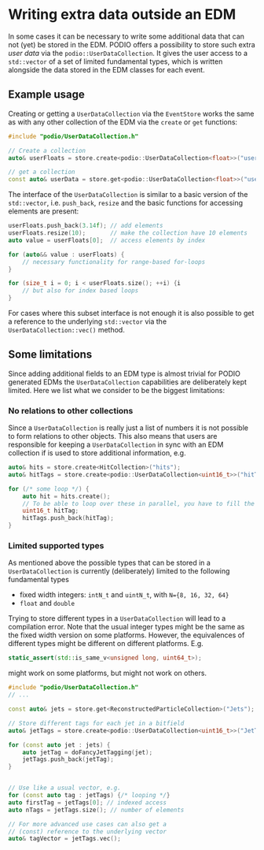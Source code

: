 # Writing extra data outside an EDM
In some cases it can be necessary to write some additional data that can not
(yet) be stored in the EDM. PODIO offers a possibility to store such extra *user
data* via the `podio::UserDataCollection`. It gives the user access to a
`std::vector` of a set of limited fundamental types, which is written alongside
the data stored in the EDM classes for each event.

## Example usage
Creating or getting a `UserDataCollection` via the `EventStore` works the same
as with any other collection of the EDM via the `create` or `get` functions:

```cpp
#include "podio/UserDataCollection.h"

// Create a collection
auto& userFloats = store.create<podio::UserDataCollection<float>>("userFloats");

// get a collection
const auto& userData = store.get<podio::UserDataCollection<float>>("userFloats");
```

The interface of the `UserDataCollection` is similar to a basic version of the
`std::vector`, i.e. `push_back`, `resize` and the basic functions for accessing
elements are present:

```cpp
userFloats.push_back(3.14f); // add elements
userFloats.resize(10);       // make the collection have 10 elements
auto value = userFloats[0];  // access elements by index

for (auto&& value : userFloats) {
    // necessary functionality for range-based for-loops
}

for (size_t i = 0; i < userFloats.size(); ++i) {i
    // but also for index based loops
}
```

For cases where this subset interface is not enough it is also possible to get a
reference to the underlying `std::vector` via the `UserDataCollection::vec()`
method.

## Some limitations
Since adding additional fields to an EDM type is almost trivial for PODIO
generated EDMs the `UserDataCollection` capabilities are deliberately kept
limited. Here we list what we consider to be the biggest limitations:

### No relations to other collections
Since a `UserDataCollection` is really just a list of numbers it is not possible
to form relations to other objects. This also means that users are responsible
for keeping a `UserDataCollection` in sync with an EDM collection if is used to
store additional information, e.g.
```cpp
auto& hits = store.create<HitCollection>("hits");
auto& hitTags = store.create<podio::UserDataCollection<uint16_t>>("hitTags");

for (/* some loop */) {
    auto hit = hits.create();
    // To be able to loop over these in parallel, you have to fill the user data manually
    uint16_t hitTag;
    hitTags.push_back(hitTag); 
}
```

### Limited supported types
As mentioned above the possible types that can be stored in a
`UserDataCollection` is currently (deliberately) limited to the following
fundamental types

- fixed width integers: `intN_t` and `uintN_t`, with `N={8, 16, 32, 64}`
- `float` and `double`

Trying to store different types in a `UserDataCollection` will lead to a
compilation error. Note that the usual integer types might be the same as the
fixed width version on some platforms. However, the equivalences of different
types might be different on different platforms. E.g.
```cpp
static_assert(std::is_same_v<unsigned long, uint64_t>);
```
might work on some platforms, but might not work on others.



```cpp
#include "podio/UserDataCollection.h"
// ...

const auto& jets = store.get<ReconstructedParticleCollection>("Jets");

// Store different tags for each jet in a bitfield
auto& jetTags = store.create<podio::UserDataCollection<uint16_t>>("JetTags");

for (const auto jet : jets) {
    auto jetTag = doFancyJetTagging(jet);
    jetTags.push_back(jetTag);
}


// Use like a usual vector, e.g.
for (const auto tag : jetTags) {/* looping */}
auto firstTag = jetTags[0]; // indexed access
auto nTags = jetTags.size(); // number of elements

// For more advanced use cases can also get a 
// (const) reference to the underlying vector
auto& tagVector = jetTags.vec();
```
